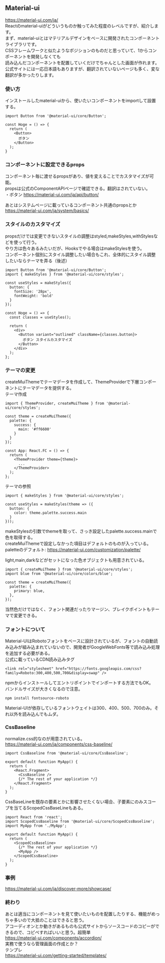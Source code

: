 ## Material-ui
https://material-ui.com/ja/  
Reactのmaterial-uiがどういうものか触ってみた程度のレベルですが、紹介します。  
まず、material-uiとはマテリアルデザインをベースに開発されたコンポーネントライブラリです。  
CSSフレームワークと似たようなポジションのものだと思っていて、1からコンポーネントを開発しなくても  
読み込んだコンポーネントを配置していくだけでちゃんとした画面が作れます。  
公式サイトには一応日本語もありますが、翻訳されていないページも多く、変な翻訳が多かったりします。

### 使い方
インストールしたmaterial-uiから、使いたいコンポーネントをimportして設置する。  
```
import Button from '@material-ui/core/Button';

const Hoge = () => {
  return (
    <Button>
      ボタン
    </Button>
  );
}
```

### コンポーネントに設定できるprops
コンポーネント毎に渡せるpropsがあり、値を変えることでカスタマイズが可能。  
propsは公式のComponentAPIページで確認できる。翻訳はされていない。  
・ボタン
https://material-ui.com/ja/api/button/

あとはシステムページに載っているコンポーネント共通のpropsとか  
https://material-ui.com/ja/system/basics/

### スタイルのカスタマイズ
propsだけでは変更できないスタイルの調整はstyled,makeStyles,withStylesなどを使って行う。  
やり方は色々あるみたいだが、Hooksでやる場合はmakeStylesを使う。  
コンポーネント個別にスタイル調整したい場合もこれ、全体的にスタイル調整したいならテーマを弄る（後述）
```
import Button from '@material-ui/core/Button';
import { makeStyles } from '@material-ui/core/styles';

const useStyles = makeStyles({
  button: {
    fontSize: '28px',
    fontWeight: 'bold'
  }
});

const Hoge = () => {
  const classes = useStyles();

  return (
    <div>
      <Button variant="outlined" className={classes.button}>
        ボタン スタイルカスタマイズ
      </Button>
    </div>
  );
};
```

### テーマの変更
createMuiThemeでテーマデータを作成して、ThemeProviderで下層コンポーネントにテーマデータを提供する。  
テーマ作成  
```
import { ThemeProvider, createMuiTheme } from '@material-ui/core/styles';

const theme = createMuiTheme({
  palette: {
    success: {
      main: '#ff6600'
    }
  }
});

const App: React.FC = () => {
  return (
    <ThemeProvider theme={theme}>
      ...
    </ThemeProvider>
  );
};
```
テーマの参照
```
import { makeStyles } from '@material-ui/core/styles';

const useStyles = makeStyles(theme => ({
  button: {
    color: theme.palette.success.main
  }
}));
```
makeStylesの引数でthemeを取って、さっき設定したpalette.success.mainで色を取得する。  
createMuiThemeで設定しなかった項目はデフォルトのものが入っている。  
paletteのデフォルト: https://material-ui.com/customization/palette/  

light,main,darkなどがセットになった色オブジェクトも用意されている。  
```
import { createMuiTheme } from '@material-ui/core/styles';
import blue from '@material-ui/core/colors/blue';

const theme = createMuiTheme({
  palette: {
    primary: blue,
  },
});
```

当然色だけではなく、フォント関連だったりマージン、ブレイクポイントもテーマで変更できる。  

### フォントについて
Material-UIはRobotoフォントをベースに設計されているが、フォントの自動読み込みが組み込まれていないので、開発者がGoogleWebFonts等で読み込み処理を追加する必要がある。  
公式に載っているCDN読み込みタグ  
```
<link rel="stylesheet" href="https://fonts.googleapis.com/css?family=Roboto:300,400,500,700&display=swap" />
```
npmからインストールしてエントリポイントでインポートする方法でもOK。  
バンドルサイズが大きくなるので注意。  
```
npm install fontsource-roboto
```
Material-UIが依存しているフォントウェイトは300、400、500、700のみ。それ以外を読み込んでもムダ。  

### CssBaseline
normalize.css的なのが用意されている。  
https://material-ui.com/ja/components/css-baseline/  
```
import CssBaseline from '@material-ui/core/CssBaseline';

export default function MyApp() {
  return (
    <React.Fragment>
      <CssBaseline />
      {/* The rest of your application */}
    </React.Fragment>
  );
}
```
CssBaseLineを既存の要素とかに影響させたくない場合、子要素にのみスコープを当てるScopedCssBaseLineもある。  
```
import React from 'react';
import ScopedCssBaseline from '@material-ui/core/ScopedCssBaseline';
import MyApp from './MyApp';

export default function MyApp() {
  return (
    <ScopedCssBaseline>
      {/* The rest of your application */}
      <MyApp />
    </ScopedCssBaseline>
  );
}
```

### 事例
https://material-ui.com/ja/discover-more/showcase/  

### 終わり
あとは適当にコンポーネントを見て使いたいものを配置したりする、機能がめっちゃ多いので大抵のことはできると思う。  
アコーディオンとか動きがあるものも公式サイトからソースコードのコピーができるので、コピペすればいいと思う。超簡単  
https://material-ui.com/components/accordion/  
実務で使うなら管理画面の作成とか？  
テンプレ  
https://material-ui.com/getting-started/templates/
